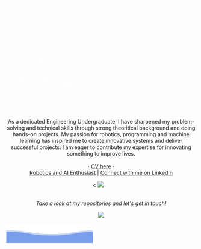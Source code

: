 ![Rajana Kavinda Samarakoon](https://github.com/RajanaKavinda/RajanaKavinda/blob/main/welcome.gif)

<p align="center">
      As a dedicated Engineering Undergraduate, I have sharpened my problem-solving and technical skills through strong theoritical background and doing hands-on projects. My passion for robotics, programming and machine learning has inspired me to create innovative systems and deliver successful projects. I am eager to contribute my expertise for innovating something to improve lives.
<br><br>
  · <a href="https://drive.google.com/file/d/1CTvHlq6voWYcPuPksmPLp_G0Gguv_WTr/view?usp=sharing">CV here</a>
 · 
<br>
<a href="https://github.com/RajanaKavinda">Robotics and AI Enthusiast</a>
| <a href="https://www.linkedin.com/in/rajana-kavinda/">Connect with me on LinkedIn</a>
<br>
 <p align="center">
 <
   <a href="https://www.linkedin.com/in/kavinda-samarakoon/"><img src="https://img.shields.io/badge/-Rajana%20Kavinda-blue?style=flat-square&logo=Linkedin&logoColor=white" /></a>&nbsp;&nbsp;&nbsp;&nbsp;

<br>
<br>

<p align="center">
 <i>Take a look at my repositories and let's get in touch!</i>
<p  align="center">
<img src="https://visitor-badge.laobi.icu/badge?page_id=kavinda-samarakoon"/>       
</p>

</p>

![Rajana Kavinda Samarakoon](https://github.com/RajanaKavinda/RajanaKavinda/blob/main/bottom_header.svg)
<br>
</p>

